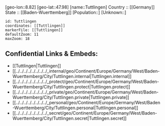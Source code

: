 ﻿---
location: [47.98,8.82] 
mapzoom: [7,12] 
mapmarker: city 
type: City
tags:
- geo/City


SpocWebEntityId: 35061
isDeleted: false
confidential: public

---
[geo-lon::8.82] 
[geo-lat::47.98] 
[name::Tuttlingen] 
Country :: [[Germany]]  
State :: [[Baden-Wuerttemberg]] 
[Population::] 
[Unknown::] 


```leaflet
id: Tuttlingen
coordinates: [[Tuttlingen]] 
markerFile: [[Tuttlingen]] 
defaultZoom: 11 
maxZoom: 18
```


## Confidential Links & Embeds: 
- [[Tuttlingen|Tuttlingen]]  
- [[../../../../../../../../_internal/geo/Continent/Europe/Germany/West/Baden-Wuerttemberg/City/Tuttlingen.internal|Tuttlingen.internal]] 
- [[../../../../../../../../_protect/geo/Continent/Europe/Germany/West/Baden-Wuerttemberg/City/Tuttlingen.protect|Tuttlingen.protect]] 
- [[../../../../../../../../_private/geo/Continent/Europe/Germany/West/Baden-Wuerttemberg/City/Tuttlingen.private|Tuttlingen.private]] 
- [[../../../../../../../../_personal/geo/Continent/Europe/Germany/West/Baden-Wuerttemberg/City/Tuttlingen.personal|Tuttlingen.personal]] 
- [[../../../../../../../../_secret/geo/Continent/Europe/Germany/West/Baden-Wuerttemberg/City/Tuttlingen.secret|Tuttlingen.secret]] 

